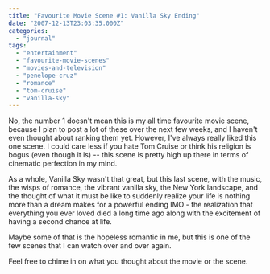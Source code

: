 ```yaml
---
title: "Favourite Movie Scene #1: Vanilla Sky Ending"
date: "2007-12-13T23:03:35.000Z"
categories: 
  - "journal"
tags: 
  - "entertainment"
  - "favourite-movie-scenes"
  - "movies-and-television"
  - "penelope-cruz"
  - "romance"
  - "tom-cruise"
  - "vanilla-sky"
---
```


No, the number 1 doesn't mean this is my all time favourite movie scene, because I plan to post a lot of these over the next few weeks, and I haven't even thought about ranking them yet. However, I've always really liked this one scene. I could care less if you hate Tom Cruise or think his religion is bogus (even though it is) -- this scene is pretty high up there in terms of cinematic perfection in my mind.

As a whole, Vanilla Sky wasn't that great, but this last scene, with the music, the wisps of romance, the vibrant vanilla sky, the New York landscape, and the thought of what it must be like to suddenly realize your life is nothing more than a dream makes for a powerful ending IMO - the realization that everything you ever loved died a long time ago along with the excitement of having a second chance at life.

Maybe some of that is the hopeless romantic in me, but this is one of the few scenes that I can watch over and over again.

Feel free to chime in on what you thought about the movie or the scene.
